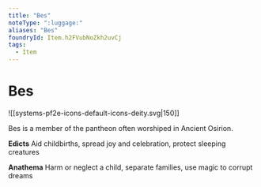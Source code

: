 ```yaml
---
title: "Bes"
noteType: ":luggage:"
aliases: "Bes"
foundryId: Item.h2FVubNoZkh2uvCj
tags:
  - Item
---
```


# Bes
![[systems-pf2e-icons-default-icons-deity.svg|150]]

Bes is a member of the pantheon often worshiped in Ancient Osirion.

**Edicts** Aid childbirths, spread joy and celebration, protect sleeping creatures

**Anathema** Harm or neglect a child, separate families, use magic to corrupt dreams
